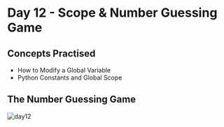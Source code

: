 # Day 12 - Scope & Number Guessing Game
## Concepts Practised
- How to Modify a Global Variable
- Python Constants and Global Scope
## The Number Guessing Game
![day12](guess_the_nuber.gif)
